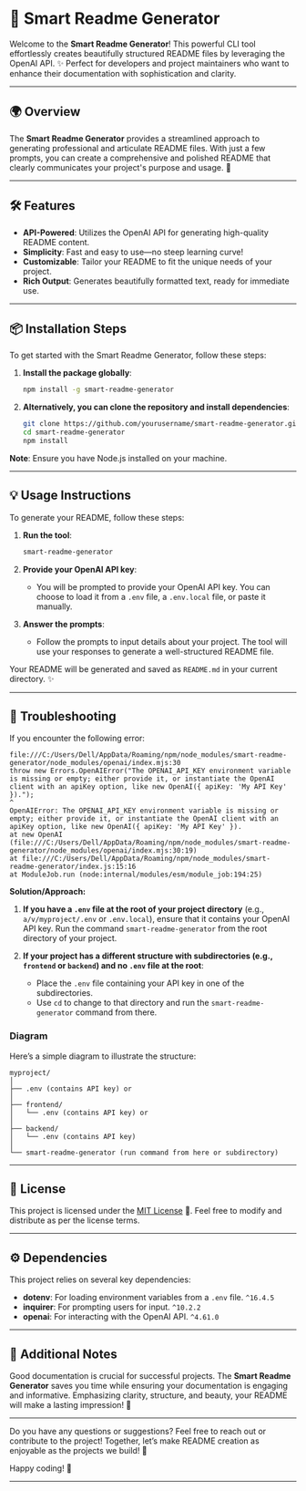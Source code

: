 # 📝 Smart Readme Generator

Welcome to the **Smart Readme Generator**! This powerful CLI tool effortlessly creates beautifully structured README files by leveraging the OpenAI API. ✨ Perfect for developers and project maintainers who want to enhance their documentation with sophistication and clarity.

---

## 🌍 Overview

The **Smart Readme Generator** provides a streamlined approach to generating professional and articulate README files. With just a few prompts, you can create a comprehensive and polished README that clearly communicates your project's purpose and usage. 🎨

---

## 🛠️ Features

- **API-Powered**: Utilizes the OpenAI API for generating high-quality README content.
- **Simplicity**: Fast and easy to use—no steep learning curve!
- **Customizable**: Tailor your README to fit the unique needs of your project.
- **Rich Output**: Generates beautifully formatted text, ready for immediate use.

---

## 📦 Installation Steps

To get started with the Smart Readme Generator, follow these steps:

1. **Install the package globally**:

   ```bash
   npm install -g smart-readme-generator
   ```

2. **Alternatively, you can clone the repository and install dependencies**:

   ```bash
   git clone https://github.com/yourusername/smart-readme-generator.git
   cd smart-readme-generator
   npm install
   ```

**Note**: Ensure you have Node.js installed on your machine.

---

## 💡 Usage Instructions

To generate your README, follow these steps:

1. **Run the tool**:

   ```bash
   smart-readme-generator
   ```

2. **Provide your OpenAI API key**:

   - You will be prompted to provide your OpenAI API key. You can choose to load it from a `.env` file, a `.env.local` file, or paste it manually.

3. **Answer the prompts**:
   - Follow the prompts to input details about your project. The tool will use your responses to generate a well-structured README file.

Your README will be generated and saved as `README.md` in your current directory. ✨

---

## 🚧 Troubleshooting

If you encounter the following error:

```
file:///C:/Users/Dell/AppData/Roaming/npm/node_modules/smart-readme-generator/node_modules/openai/index.mjs:30
throw new Errors.OpenAIError("The OPENAI_API_KEY environment variable is missing or empty; either provide it, or instantiate the OpenAI client with an apiKey option, like new OpenAI({ apiKey: 'My API Key' }).");
^
OpenAIError: The OPENAI_API_KEY environment variable is missing or empty; either provide it, or instantiate the OpenAI client with an apiKey option, like new OpenAI({ apiKey: 'My API Key' }).
at new OpenAI (file:///C:/Users/Dell/AppData/Roaming/npm/node_modules/smart-readme-generator/node_modules/openai/index.mjs:30:19)
at file:///C:/Users/Dell/AppData/Roaming/npm/node_modules/smart-readme-generator/index.js:15:16
at ModuleJob.run (node:internal/modules/esm/module_job:194:25)
```

**Solution/Approach:**

1. **If you have a `.env` file at the root of your project directory** (e.g., `a/v/myproject/.env` or `.env.local`), ensure that it contains your OpenAI API key. Run the command `smart-readme-generator` from the root directory of your project.

2. **If your project has a different structure with subdirectories (e.g., `frontend` or `backend`) and no `.env` file at the root**:
   - Place the `.env` file containing your API key in one of the subdirectories.
   - Use `cd` to change to that directory and run the `smart-readme-generator` command from there.

### Diagram

Here’s a simple diagram to illustrate the structure:

```
myproject/
│
├── .env (contains API key) or
│
├── frontend/
│   └── .env (contains API key) or
│
├── backend/
│   └── .env (contains API key)
│
└── smart-readme-generator (run command from here or subdirectory)
```

---

## 📄 License

This project is licensed under the [MIT License](https://opensource.org/licenses/MIT) 📝. Feel free to modify and distribute as per the license terms.

---

## ⚙️ Dependencies

This project relies on several key dependencies:

- **dotenv**: For loading environment variables from a `.env` file. `^16.4.5`
- **inquirer**: For prompting users for input. `^10.2.2`
- **openai**: For interacting with the OpenAI API. `^4.61.0`

---

## 📖 Additional Notes

Good documentation is crucial for successful projects. The **Smart Readme Generator** saves you time while ensuring your documentation is engaging and informative. Emphasizing clarity, structure, and beauty, your README will make a lasting impression! 🌟

---

Do you have any questions or suggestions? Feel free to reach out or contribute to the project! Together, let’s make README creation as enjoyable as the projects we build! 💌

Happy coding! 🎉

---
